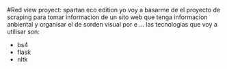#Red view proyect: spartan eco edition
yo voy a basarme de el proyecto de scraping para tomar informacion de un sito web que tenga informacion anbiental y organisar el de sorden visual por e ... las tecnologias que voy a utilisar son:
* bs4
* flask
* nltk
